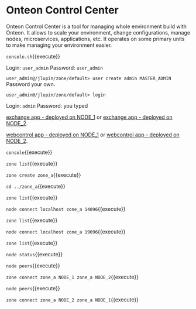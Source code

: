# Onteon Control Center

Onteon Control Center is a tool for managing whole environment build with Onteon. It allows to scale your environment, change configurations, manage nodes, microservices, applications, etc. It operates on some primary units to make managing your environment easier.

`console.sh`{{execute}}

Login: `user_admin`
Password: `user_admin`

`user_admin@/jlupin/zone/default> user create admin MASTER_ADMIN`
Password your own.

`user_admin@/jlupin/zone/default> login`

Login: `admin`
Password: you typed


[exchange app - deployed on NODE_1](https://[[HOST_SUBDOMAIN]]-13000-[[KATACODA_HOST]].environments.katacoda.com/exchange/)
or
[exchange app - deployed on NODE_2](https://[[HOST_SUBDOMAIN]]-18000-[[KATACODA_HOST]].environments.katacoda.com/exchange/).

[webcontrol app - deployed on NODE_1](https://[[HOST_SUBDOMAIN]]-13888-[[KATACODA_HOST]].environments.katacoda.com/webcontrol/)
or
[webcontrol app - deployed on NODE_2](https://[[HOST_SUBDOMAIN]]-18888-[[KATACODA_HOST]].environments.katacoda.com/webcontrol/).

`console`{{execute}}

`zone list`{{execute}}

`zone create zone_a`{{execute}}

`cd ../zone_a`{{execute}}

`zone list`{{execute}}

`node connect localhost zone_a 14096`{{execute}}

`zone list`{{execute}}

`node connect localhost zone_a 19096`{{execute}}

`zone list`{{execute}}

`node status`{{execute}}

`node peers`{{execute}}

`zone connect zone_a NODE_1 zone_a NODE_2`{{execute}}

`node peers`{{execute}}

`zone connect zone_a NODE_2 zone_a NODE_1`{{execute}}
